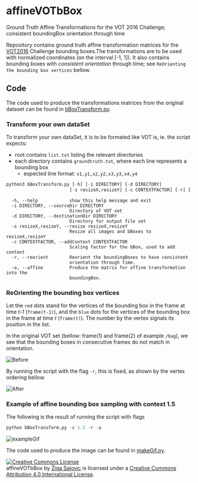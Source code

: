 # affineVOTbBox
Ground Truth Affine Transformations for the VOT 2016 Challenge; consistent boundingBox orientation through time

Repository contains ground truth affine transformation matrices for the [VOT2016](http://www.votchallenge.net/vot2016/dataset.html) Challenge bounding boxes.The transformations are to be used with normalized coordinates (on the interval [-1, 1]). It also contains bounding boxes with *consistent orientation* through time; see ```ReOrienting the bounding box vertices``` bellow.

## Code
The code used to produce the transformations matrices from the original dataset can be found in [bBoxTransform.py](https://github.com/ZigaSajovic/affineVOTbBox/blob/master/bBoxTransform.py).

### Transform your own dataSet
To transform your own dataSet, it is to be formated like VOT is, ie. the script expects:
* root contains ```list.txt``` listing the relevant directories
* each directory contains ```groundtruth.txt```, where each line represents a bounding box
	* expected line format: ```x1,y1,x2,y2,x3,y3,x4,y4```



```python
python3 bBoxTransform.py [-h] [-i DIRECTORY] [-d DIRECTORY]
                        [-s resizeX,resizeY] [-c CONTEXTFACTOR] [-r] [-a]

```
```
  -h, --help            show this help message and exit
  -i DIRECTORY, --sourceDir DIRECTORY
                        Directory of VOT set
  -d DIRECTORY, --destinationDir DIRECTORY
                        Directory for output file set
  -s resizeX,resizeY, --resize resizeX,resizeY
                        Resize all images and bBoxes to resizeX,resizeY
  -c CONTEXTFACTOR, --addContext CONTEXTFACTOR
                        Scaling factor for the bBox, used to add context
  -r, --reorient        Reorient the boundingBoxes to have consistent
                        orientation through time.
  -a, --affine          Produce the matrix for affine transformation into the
                        boundingBox.
```
### ReOrienting the bounding box vertices

Let the ```red``` dots stand for the vertices of the bounding box in the frame at time *t-1* (```frame(t-1)```), and the ```blue``` dots for the vertices of the bounding box in the frame at time *t* (```frame(t)```). The number by the vertex signals its position in the list.

In the original VOT set (bellow: frame(1) and frame(2) of example ```/bag```), we see that the bounding boxes in consecutive frames do not match in orientation.

![Before](https://github.com/ZigaSajovic/affineVOTbBox/blob/master/reorderBefore.png)

By running the script with the flag ```-r```, this is fixed, as shown by the vertex ordering bellow.

![After](https://github.com/ZigaSajovic/affineVOTbBox/blob/master/reorderAfter.png)

### Example of affine bounding box sampling with context 1.5

The following is the result of running the script with flags

```python
python bBoxTransform.py -c 1.5 -r -a
```

![exampleGif](https://github.com/ZigaSajovic/affineVOTbBox/blob/master/example.gif)

The code used to produce the image can be found in [makeGif.py](https://github.com/ZigaSajovic/affineVOTbBox/blob/master/makeGif.py).

<a rel="license" href="http://creativecommons.org/licenses/by/4.0/"><img alt="Creative Commons License" style="border-width:0" src="https://i.creativecommons.org/l/by/4.0/88x31.png" /></a><br /><span xmlns:dct="http://purl.org/dc/terms/" property="dct:title">affineVOTbBox</span> by <a xmlns:cc="http://creativecommons.org/ns#" href="https://si.linkedin.com/in/zigasajovic" property="cc:attributionName" rel="cc:attributionURL">Žiga Sajovic</a> is licensed under a <a rel="license" href="http://creativecommons.org/licenses/by/4.0/">Creative Commons Attribution 4.0 International License</a>.